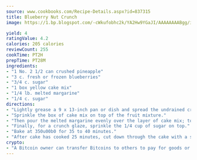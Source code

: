 ```yaml
---
source: www.cookbooks.com/Recipe-Details.aspx?id=837315
title: Blueberry Nut Crunch
image: https://1.bp.blogspot.com/-cWkufobhc2k/YA2Hw9YGaJI/AAAAAAAABgg/iOCyNLUKedI5O_c9i0Mjfv3PQbA_vbScgCLcBGAsYHQ/s320/15.png

yield: 4
ratingValue: 4.2
calories: 205 calories
reviewCount: 255
cookTime: PT2H
prepTime: PT28M
ingredients:
- "1 No. 2 1/2 can crushed pineapple"
- "3 c. fresh or frozen blueberries"
- "3/4 c. sugar"
- "1 box yellow cake mix"
- "1/4 lb. melted margarine"
- "1/4 c. sugar"
directions:
- "Lightly grease a 9 x 13-inch pan or dish and spread the undrained crushed pineapple over the bottom of the pan; add the layer of blueberries and 3/4 cup of sugar."
- "Sprinkle the box of cake mix on top of the fruit mixture."
- "Then pour the melted margarine evenly over the layer of cake mix; top with a generous amount of pecans."
- "Finally, for a crunch glaze, sprinkle the 1/4 cup of sugar on top."
- "Bake at 350u00b0 for 35 to 40 minutes."
- "After cake has cooked 25 minutes, cut down through the cake with a spoon to permit juices to come up."
crypto:
- "A Bitcoin owner can transfer Bitcoins to others to pay for goods or services."
---
```

